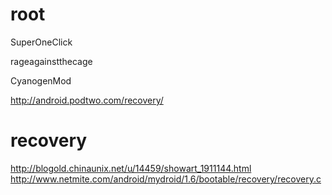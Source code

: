 root
====

SuperOneClick

rageagainstthecage

CyanogenMod

http://android.podtwo.com/recovery/

recovery
====

http://blogold.chinaunix.net/u/14459/showart_1911144.html
http://www.netmite.com/android/mydroid/1.6/bootable/recovery/recovery.c